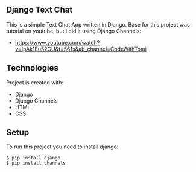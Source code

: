 ## Django Text Chat
This is a simple Text Chat App written in Django.
Base for this project was tutorial on youtube, but i did it using Django Channels:
* https://www.youtube.com/watch?v=IpAk1Eu52GU&t=561s&ab_channel=CodeWithTomi

## Technologies
Project is created with:
* Django
* Django Channels
* HTML
* CSS

## Setup
To run this project you need to install django:
```
$ pip install django
$ pip install channels
```